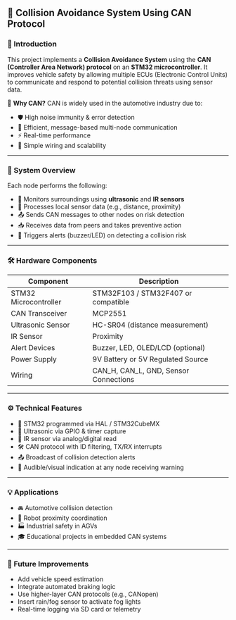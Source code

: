 ## 🚗 Collision Avoidance System Using CAN Protocol

### 📌 Introduction

This project implements a **Collision Avoidance System** using the **CAN (Controller Area Network) protocol** on an **STM32 microcontroller**. It improves vehicle safety by allowing multiple ECUs (Electronic Control Units) to communicate and respond to potential collision threats using sensor data.

🚦 **Why CAN?**
CAN is widely used in the automotive industry due to:

* 🛡️ High noise immunity & error detection
* 📶 Efficient, message-based multi-node communication
* ⚡ Real-time performance
* 🧩 Simple wiring and scalability

---

### 🧠 System Overview

Each node performs the following:

* 📡 Monitors surroundings using **ultrasonic** and **IR sensors**
* 🧠 Processes local sensor data (e.g., distance, proximity)
* 📤 Sends CAN messages to other nodes on risk detection
* 📥 Receives data from peers and takes preventive action
* 🚨 Triggers alerts (buzzer/LED) on detecting a collision risk

---

### 🛠️ Hardware Components

| Component             | Description                             |
| --------------------- | --------------------------------------- |
| STM32 Microcontroller | STM32F103 / STM32F407 or compatible     |
| CAN Transceiver       | MCP2551                                 |
| Ultrasonic Sensor     | HC-SR04 (distance measurement)          |
| IR Sensor             | Proximity                               |
| Alert Devices         | Buzzer, LED, OLED/LCD (optional)        |
| Power Supply          | 9V Battery or 5V Regulated Source      |
| Wiring                | CAN\_H, CAN\_L, GND, Sensor Connections |

---

### ⚙️ Technical Features

* 🧮 STM32 programmed via HAL / STM32CubeMX
* 📡 Ultrasonic via GPIO & timer capture
* 🔦 IR sensor via analog/digital read
* 🛠 CAN protocol with ID filtering, TX/RX interrupts
* 📤 Broadcast of collision detection alerts
* 🚨 Audible/visual indication at any node receiving warning

---

### 💡 Applications

* 🚘 Automotive collision detection
* 🤖 Robot proximity coordination
* 🏭 Industrial safety in AGVs
* 🎓 Educational projects in embedded CAN systems

---

### 🧩 Future Improvements

* Add vehicle speed estimation
* Integrate automated braking logic
* Use higher-layer CAN protocols (e.g., CANopen)
* Insert rain/fog sensor to activate fog lights
* Real-time logging via SD card or telemetry
